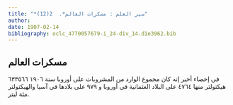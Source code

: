 ```yaml
---
title: "*سير العلم : مسكرات العالم*.  2(12)"
author: 
date: 1907-02-14
bibliography: oclc_4770057679-i_24-div_14.d1e3962.bib
---
```




##  مسكرات العالم 


 في إحصاء أخير إنه كان مجموع الوارد من المشروبات على أوروبا سنة  ١٩٠٦  ٦٣٣٥٦٦  هيكتولتر منها  ٤٧٦٤  على البلاد العثمانية في أوروبا و  ٩٧٩  على بلادها في آسيا والهيكتولتر  مئة  ليتر. 

